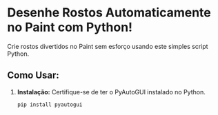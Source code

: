 # Desenhe Rostos Automaticamente no Paint com Python!

Crie rostos divertidos no Paint sem esforço usando este simples script Python.

## Como Usar:

1. **Instalação:**
   Certifique-se de ter o PyAutoGUI instalado no Python.
   ```bash
   pip install pyautogui
